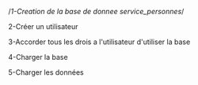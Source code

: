 
/*1-Creation de la base de donnee service_personnes*/

2-Créer un utilisateur

3-Accorder tous les drois a l'utilisateur d'utiliser la base 

4-Charger la base

5-Charger les données
